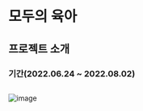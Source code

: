 # 모두의 육아
## 프로젝트 소개
### 기간(2022.06.24 ~ 2022.08.02)

## 
![image](https://user-images.githubusercontent.com/87432361/182505336-4b93faf5-d4a4-4625-b217-cf82f9edd109.png)


